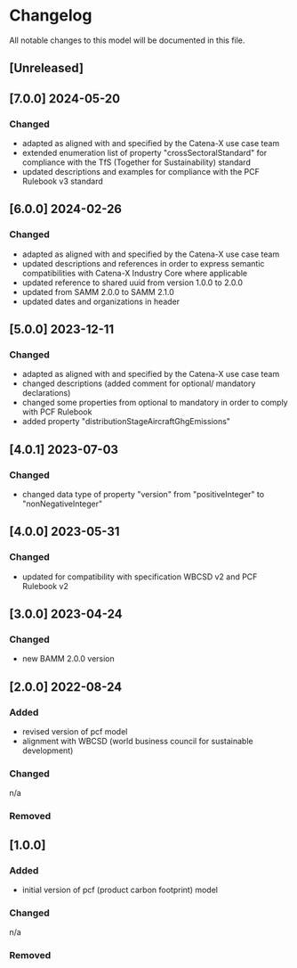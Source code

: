 # Changelog
All notable changes to this model will be documented in this file.

## [Unreleased]

## [7.0.0] 2024-05-20
### Changed
- adapted as aligned with and specified by the Catena-X use case team
- extended enumeration list of property "crossSectoralStandard" for compliance with the TfS (Together for Sustainability) standard
- updated descriptions and examples for compliance with the PCF Rulebook v3 standard

## [6.0.0] 2024-02-26
### Changed
- adapted as aligned with and specified by the Catena-X use case team
- updated descriptions and references in order to express semantic compatibilities with Catena-X Industry Core where applicable
- updated reference to shared uuid from version 1.0.0 to 2.0.0
- updated from SAMM 2.0.0 to SAMM 2.1.0
- updated dates and organizations in header 

## [5.0.0] 2023-12-11
### Changed
- adapted as aligned with and specified by the Catena-X use case team
- changed descriptions (added comment for optional/ mandatory declarations)
- changed some properties from optional to mandatory in order to comply with PCF Rulebook
- added property "distributionStageAircraftGhgEmissions" 

## [4.0.1] 2023-07-03
### Changed
- changed data type of property "version" from "positiveInteger" to "nonNegativeInteger"

## [4.0.0] 2023-05-31
### Changed
- updated for compatibility with specification WBCSD v2 and PCF Rulebook v2

## [3.0.0] 2023-04-24
### Changed
- new BAMM 2.0.0 version

## [2.0.0] 2022-08-24
### Added
- revised version of pcf model
- alignment with WBCSD (world business council for sustainable development)

### Changed
n/a

### Removed

## [1.0.0]
### Added
- initial version of pcf (product carbon footprint) model

### Changed
n/a

### Removed
